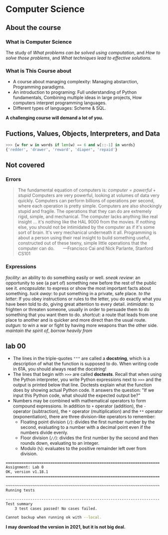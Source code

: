 # Computer Science
## About the course
### What is Computer Science
The study of *What problems can be solved using computation*, and *How to solve those problems*, and *What techniques lead to effective solutions*. 
### What is This Course about
- A course about managing complexity: Managing abstarction, Programming paradigms. 
- An introduction to programing: Full understanding of Python fundamentals, Combining multiple ideas in large projects, How computers interpret programming languages. 
- Different types of languages: Scheme & SQL. 

**A challenging course will demand a lot of you.** 
## Fuctions, Values, Objects, Interpreters, and Data
```py
>>> {w for w in words if len(w) == 6 and w[::-1] in words}
{'redder', 'drawer', 'reward', 'diaper', 'repaid'}
```
## Not covered
### Errors

> The fundamental equation of computers is:
$computer = powerful + stupid$
Computers are very powerful, looking at volumes of data very quickly. Computers can perform billions of operations per second, where each operation is pretty simple.
Computers are also shockingly stupid and fragile. The operations that they can do are extremely rigid, simple, and mechanical. The computer lacks anything like real insight ... it's nothing like the HAL 9000 from the movies. If nothing else, you should not be intimidated by the computer as if it's some sort of brain. It's very mechanical underneath it all.
Programming is about a person using their real insight to build something useful, constructed out of these teeny, simple little operations that the computer can do.
&#160; &#160; &#160; —Francisco Cai and Nick Parlante, Stanford CS101
### Expressions
*facility*: an ability to do something easily or well. 
*sneak review*: an opportunity to see (a part of) something new before the rest of the public see it. 
*encapsulate*: to express or show the most important facts about something. 
*tuck away*: to put something in a private, safe place. 
*to the letter*: If you obey instructions or rules to the letter, you do exactly what you have been told to do, giving great attention to every detail. 
*intimidate*: to frighten or threaten someone, usually in order to persuade them to do something that you want them to do.
*shortcut*: a route that leads from one place to another and is quicker and more direct than the usual route. 
*outgun*: to win a war or fight by having more weapons than the other side. 
*maintain the spirit of*, *borrow heavily from*

## lab 00
- The lines in the triple-quotes `"""` are called a **docstring**, which is a description of what the function is supposed to do. When writing code in 61A, you should always read the docstring!
- The lines that begin with `>>>` are called **doctests**. Recall that when using the Python interpreter, you write Python expressions next to `>>>` and the output is printed below that line. Doctests explain what the function does by showing actual Python code. It answers the question: "If we input this Python code, what should the expected output be?"
- Numbers may be combined with mathematical operators to form compound expressions. In addition to `+` operator (addition), the `-` operator (subtraction), the `*` operator (multiplication) and the `**` operator (exponentiation), there are three division-like operators to remember:
    - Floating point division (`/`): divides the first number number by the second, evaluating to a number with a decimal point even if the numbers divide evenly.
    - Floor division (`//`): divides the first number by the second and then rounds down, evaluating to an integer.
    - Modulo (`%`): evaluates to the positive remainder left over from division.
```sh
=====================================================================
Assignment: Lab 0
OK, version v1.18.1
=====================================================================

~~~~~~~~~~~~~~~~~~~~~~~~~~~~~~~~~~~~~~~~~~~~~~~~~~~~~~~~~~~~~~~~~~~~~
Running tests

---------------------------------------------------------------------
Test summary
    3 test cases passed! No cases failed.

Cannot backup when running ok with --local.
```
**I may download the version in 2021, but it is not big deal.**